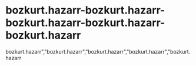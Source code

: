 # bozkurt.hazarr-bozkurt.hazarr-bozkurt.hazarr-bozkurt.hazarr-bozkurt.hazarr
bozkurt.hazarr","bozkurt.hazarr","bozkurt.hazarr","bozkurt.hazarr","bozkurt.hazarr
